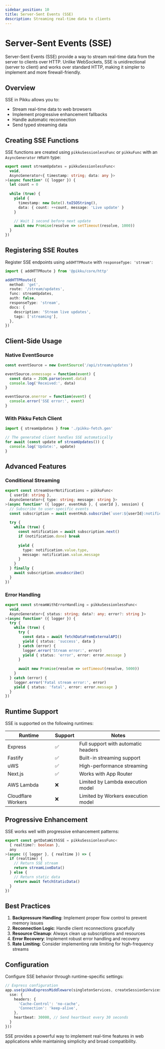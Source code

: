 ```yaml
---
sidebar_position: 10
title: Server-Sent Events (SSE)
description: Streaming real-time data to clients
---
```


# Server-Sent Events (SSE)

Server-Sent Events (SSE) provide a way to stream real-time data from the server to clients over HTTP. Unlike WebSockets, SSE is unidirectional (server to client) and works over standard HTTP, making it simpler to implement and more firewall-friendly.

## Overview

SSE in Pikku allows you to:
- Stream real-time data to web browsers
- Implement progressive enhancement fallbacks
- Handle automatic reconnection
- Send typed streaming data

## Creating SSE Functions

SSE functions are created using `pikkuSessionlessFunc` or `pikkuFunc` with an `AsyncGenerator` return type:

```typescript
export const streamUpdates = pikkuSessionlessFunc<
  void,
  AsyncGenerator<{ timestamp: string; data: any }>
>(async function* ({ logger }) {
  let count = 0
  
  while (true) {
    yield {
      timestamp: new Date().toISOString(),
      data: { count: ++count, message: 'Live update' }
    }
    
    // Wait 1 second before next update
    await new Promise(resolve => setTimeout(resolve, 1000))
  }
})
```

## Registering SSE Routes

Register SSE endpoints using `addHTTPRoute` with `responseType: 'stream'`:

```typescript
import { addHTTPRoute } from '@pikku/core/http'

addHTTPRoute({
  method: 'get',
  route: '/stream/updates',
  func: streamUpdates,
  auth: false,
  responseType: 'stream',
  docs: {
    description: 'Stream live updates',
    tags: ['streaming'],
  },
})
```

## Client-Side Usage

### Native EventSource

```javascript
const eventSource = new EventSource('/api/stream/updates')

eventSource.onmessage = function(event) {
  const data = JSON.parse(event.data)
  console.log('Received:', data)
}

eventSource.onerror = function(event) {
  console.error('SSE error:', event)
}
```

### With Pikku Fetch Client

```typescript
import { streamUpdates } from './pikku-fetch.gen'

// The generated client handles SSE automatically
for await (const update of streamUpdates()) {
  console.log('Update:', update)
}
```

## Advanced Features

### Conditional Streaming

```typescript
export const streamUserNotifications = pikkuFunc<
  { userId: string },
  AsyncGenerator<{ type: string; message: string }>
>(async function* ({ logger, eventHub }, { userId }, session) {
  // Subscribe to user-specific events
  const subscription = await eventHub.subscribe(`user:${userId}:notifications`)
  
  try {
    while (true) {
      const notification = await subscription.next()
      if (notification.done) break
      
      yield {
        type: notification.value.type,
        message: notification.value.message
      }
    }
  } finally {
    await subscription.unsubscribe()
  }
})
```

### Error Handling

```typescript
export const streamWithErrorHandling = pikkuSessionlessFunc<
  void,
  AsyncGenerator<{ status: string; data?: any; error?: string }>
>(async function* ({ logger }) {
  try {
    while (true) {
      try {
        const data = await fetchDataFromExternalAPI()
        yield { status: 'success', data }
      } catch (error) {
        logger.error('Stream error:', error)
        yield { status: 'error', error: error.message }
      }
      
      await new Promise(resolve => setTimeout(resolve, 5000))
    }
  } catch (error) {
    logger.error('Fatal stream error:', error)
    yield { status: 'fatal', error: error.message }
  }
})
```

## Runtime Support

SSE is supported on the following runtimes:

| Runtime | Support | Notes |
|---------|---------|-------|
| Express | ✅ | Full support with automatic headers |
| Fastify | ✅ | Built-in streaming support |
| uWS | ✅ | High-performance streaming |
| Next.js | ✅ | Works with App Router |
| AWS Lambda | ❌ | Limited by Lambda execution model |
| Cloudflare Workers | ❌ | Limited by Workers execution model |

## Progressive Enhancement

SSE works well with progressive enhancement patterns:

```typescript
export const getDataWithSSE = pikkuSessionlessFunc<
  { realtime?: boolean },
  any
>(async ({ logger }, { realtime }) => {
  if (realtime) {
    // Return SSE stream
    return streamLiveData()
  } else {
    // Return static data
    return await fetchStaticData()
  }
})
```

## Best Practices

1. **Backpressure Handling**: Implement proper flow control to prevent memory issues
2. **Reconnection Logic**: Handle client reconnections gracefully
3. **Resource Cleanup**: Always clean up subscriptions and resources
4. **Error Recovery**: Implement robust error handling and recovery
5. **Rate Limiting**: Consider implementing rate limiting for high-frequency streams

## Configuration

Configure SSE behavior through runtime-specific settings:

```typescript
// Express configuration
app.use(pikkuExpressMiddleware(singletonServices, createSessionServices, {
  sse: {
    headers: {
      'Cache-Control': 'no-cache',
      'Connection': 'keep-alive',
    },
    heartbeat: 30000, // Send heartbeat every 30 seconds
  }
}))
```

SSE provides a powerful way to implement real-time features in web applications while maintaining simplicity and broad compatibility.